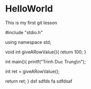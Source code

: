 # HelloWorld
This is my first git lesson

#include "stdio.h"

using namespace std;

void int giveARowValue(){
  return 100;
}

int main(){
  printf("Trinh Duc Trung\n");
  
  int ret = giveARowValue();
  
  return ret;
}
dsf
sdfds
fa
sdfdsaf

